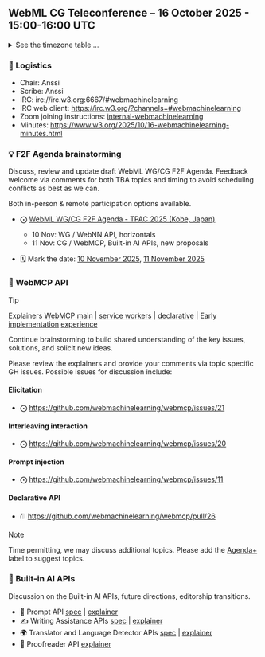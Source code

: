 ## WebML CG Teleconference – 16 October 2025 - 15:00-16:00 UTC

<details close><summary>See the timezone table ...</summary>
<table>
<tr><td> San Francisco <td> Thu, 16 October 2025 <td> 08:00
<tr><td> Boston <td> Thu, 16 October 2025 <td> 11:00
<tr><td> London <td> Thu, 16 October 2025 <td> 16:00
<tr><td> Berlin <td> Thu, 16 October 2025 <td> 17:00
<tr><td> Helsinki <td> Thu, 16 October 2025 <td> 18:00
<tr><td> Shanghai <td> Thu, 16 October 2025 <td> 23:00
<tr><td> Tokyo <td> Fri, 17 October 2025 <td> 00:00
<tr><td> UTC <td> Thu, 16 October 2025 <td> 15:00 UTC
</table>

Other locations: https://www.timeanddate.com/worldclock/fixedtime.html?iso=20251016T15
</details>

### 🤝 Logistics

* Chair: Anssi
* Scribe: Anssi
* IRC: irc://irc.w3.org:6667/#webmachinelearning
* IRC web client: https://irc.w3.org/?channels=#webmachinelearning
* Zoom joining instructions: [internal-webmachinelearning](https://lists.w3.org/Archives/Member/internal-webmachinelearning/2023Jun/0000.html)
* Minutes: https://www.w3.org/2025/10/16-webmachinelearning-minutes.html

### 💡 F2F Agenda brainstorming

Discuss, review and update draft WebML WG/CG F2F Agenda. Feedback welcome via comments for both TBA topics and timing to avoid scheduling conflicts as best as we can.

Both in-person & remote participation options available.

- ⨀ [WebML WG/CG F2F Agenda - TPAC 2025 (Kobe, Japan)](https://github.com/webmachinelearning/meetings/issues/35)
  - 10 Nov: WG / WebNN API, horizontals
  - 11 Nov: CG / WebMCP, Built-in AI APIs, new proposals

- 🗓️ Mark the date: [10 November 2025](https://www.w3.org/events/meetings/f63193ec-259b-4ab8-ad65-a5a6e0adf556/), [11 November 2025](https://www.w3.org/events/meetings/091a2581-034b-4afa-8ddc-91155bd4d710/)

### 🤖 WebMCP API

> [!TIP]
> Explainers [WebMCP main](https://github.com/webmachinelearning/webmcp/blob/main/README.md) | [service workers](https://github.com/webmachinelearning/webmcp/blob/main/docs/service-workers.md) | [declarative](https://github.com/webmachinelearning/webmcp/pull/26) | Early [implementation](https://github.com/MiguelsPizza/WebMCP) [experience](https://github.com/jasonjmcghee/WebMCP)

Continue brainstorming to build shared understanding of the key issues, solutions, and solicit new ideas.

Please review the explainers and provide your comments via topic specific GH issues. Possible issues for discussion include:

#### Elicitation

- ⨀ https://github.com/webmachinelearning/webmcp/issues/21

#### Interleaving interaction

- ⨀ https://github.com/webmachinelearning/webmcp/issues/20

#### Prompt injection

- ⨀ https://github.com/webmachinelearning/webmcp/issues/11

#### Declarative API

- ⛙ https://github.com/webmachinelearning/webmcp/pull/26

> [!NOTE]
> Time permitting, we may discuss additional topics. Please add the [Agenda+](https://github.com/webmachinelearning/webmcp/labels/Agenda+) label to suggest topics.

### 🔩 Built-in AI APIs

Discussion on the Built-in AI APIs, future directions, editorship transitions.

- 💬 Prompt API [spec](https://webmachinelearning.github.io/prompt-api/) | [explainer](https://github.com/webmachinelearning/prompt-api)
- ✍️ Writing Assistance APIs [spec](https://webmachinelearning.github.io/writing-assistance-apis/) | [explainer](https://github.com/webmachinelearning/writing-assistance-apis/)
- 🌍 Translator and Language Detector APIs [spec](https://webmachinelearning.github.io/translation-api/) | [explainer](https://github.com/webmachinelearning/translation-api/)
- 🔎 Proofreader API [explainer](https://github.com/webmachinelearning/proofreader-api)
